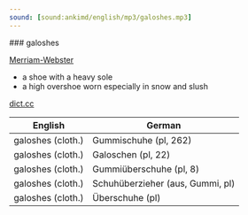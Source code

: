 ```yaml
---
sound: [sound:ankimd/english/mp3/galoshes.mp3]
---
```


\### galoshes

[Merriam-Webster](https://www.merriam-webster.com/dictionary/galoshes)

- a shoe with a heavy sole
- a high overshoe worn especially in snow and slush

[dict.cc](https://www.dict.cc/galoshes)

| English        | German       |
| -------------- | ------------ |
| galoshes (cloth.) | Gummischuhe (pl, 262) |
| galoshes (cloth.) | Galoschen (pl, 22) |
| galoshes (cloth.) | Gummiüberschuhe (pl, 8) |
| galoshes (cloth.) | Schuhüberzieher (aus, Gummi, pl) |
| galoshes (cloth.) | Überschuhe (pl) |
